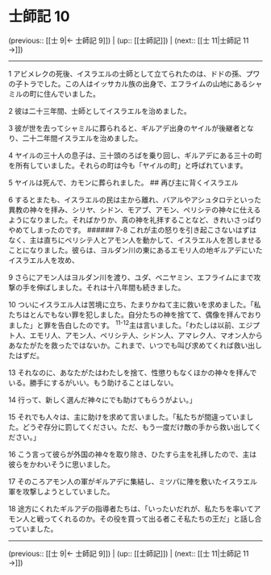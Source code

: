 # 士師記 10

(previous:: [[士 9|← 士師記 9]]) | (up:: [[士師記]]) | (next:: [[士 11|士師記 11 →]])

***




1 
アビメレクの死後、イスラエルの士師として立てられたのは、ドドの孫、プワの子トラでした。この人はイッサカル族の出身で、エフライムの山地にあるシャミルの町に住んでいました。 



2 
彼は二十三年間、士師としてイスラエルを治めました。 



3 
彼が世を去ってシャミルに葬られると、ギルアデ出身のヤイルが後継者となり、二十二年間イスラエルを治めました。 



4 
ヤイルの三十人の息子は、三十頭のろばを乗り回し、ギルアデにある三十の町を所有していました。それらの町は今も「ヤイルの町」と呼ばれています。 



5 
ヤイルは死んで、カモンに葬られました。 ## 再び主に背くイスラエル 



6 
するとまたも、イスラエルの民は主から離れ、バアルやアシュタロテといった異教の神々を拝み、シリヤ、シドン、モアブ、アモン、ペリシテの神々に仕えるようになりました。そればかりか、真の神を礼拝することなど、きれいさっぱりやめてしまったのです。 ###### 7-8 これが主の怒りを引き起こさないはずはなく、主は直ちにペリシテ人とアモン人を動かして、イスラエル人を苦しませることになりました。彼らは、ヨルダン川の東にあるエモリ人の地ギルアデにいたイスラエル人を攻め、 



9 
さらにアモン人はヨルダン川を渡り、ユダ、ベニヤミン、エフライムにまで攻撃の手を伸ばしました。それは十八年間も続きました。 



10 
ついにイスラエル人は苦境に立ち、たまりかねて主に救いを求めました。「私たちはとんでもない罪を犯しました。自分たちの神を捨てて、偶像を拝んでおりました」と罪を告白したのです。 <sup class="versenum">11-12</sup>主は言いました。「わたしは以前、エジプト人、エモリ人、アモン人、ペリシテ人、シドン人、アマレク人、マオン人からあなたがたを救ったではないか。これまで、いつでも叫び求めてくれば救い出したはずだ。 



13 
それなのに、あなたがたはわたしを捨て、性懲りもなくほかの神々を拝んでいる。勝手にするがいい。もう助けることはしない。 



14 
行って、新しく選んだ神々にでも助けてもらうがよい。」 



15 
それでも人々は、主に助けを求めて言いました。「私たちが間違っていました。どうぞ存分に罰してください。ただ、もう一度だけ敵の手から救い出してください。」 



16 
こう言って彼らが外国の神々を取り除き、ひたすら主を礼拝したので、主は彼らをかわいそうに思いました。 



17 
そのころアモン人の軍がギルアデに集結し、ミツパに陣を敷いたイスラエル軍を攻撃しようとしていました。 



18 
途方にくれたギルアデの指導者たちは、「いったいだれが、私たちを率いてアモン人と戦ってくれるのか。その役を買って出る者こそ私たちの王だ」と話し合っていました。

***

(previous:: [[士 9|← 士師記 9]]) | (up:: [[士師記]]) | (next:: [[士 11|士師記 11 →]])

